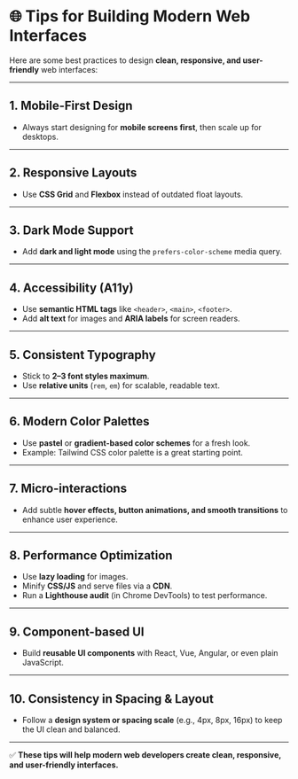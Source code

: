 # 🌐 Tips for Building Modern Web Interfaces  

Here are some best practices to design **clean, responsive, and user-friendly** web interfaces:  

---

## 1. Mobile-First Design  
- Always start designing for **mobile screens first**, then scale up for desktops.  

---

## 2. Responsive Layouts  
- Use **CSS Grid** and **Flexbox** instead of outdated float layouts.  

---

## 3. Dark Mode Support  
- Add **dark and light mode** using the `prefers-color-scheme` media query.  

---

## 4. Accessibility (A11y)  
- Use **semantic HTML tags** like `<header>`, `<main>`, `<footer>`.  
- Add **alt text** for images and **ARIA labels** for screen readers.  

---

## 5. Consistent Typography  
- Stick to **2–3 font styles maximum**.  
- Use **relative units** (`rem`, `em`) for scalable, readable text.  

---

## 6. Modern Color Palettes  
- Use **pastel** or **gradient-based color schemes** for a fresh look.  
- Example: Tailwind CSS color palette is a great starting point.  

---

## 7. Micro-interactions  
- Add subtle **hover effects, button animations, and smooth transitions** to enhance user experience.  

---

## 8. Performance Optimization  
- Use **lazy loading** for images.  
- Minify **CSS/JS** and serve files via a **CDN**.  
- Run a **Lighthouse audit** (in Chrome DevTools) to test performance.  

---

## 9. Component-based UI  
- Build **reusable UI components** with React, Vue, Angular, or even plain JavaScript.  

---

## 10. Consistency in Spacing & Layout  
- Follow a **design system or spacing scale** (e.g., 4px, 8px, 16px) to keep the UI clean and balanced.  

---

✅ **These tips will help modern web developers create clean, responsive, and user-friendly interfaces.**
